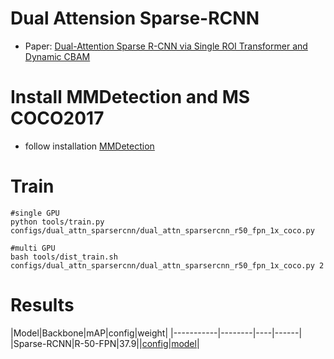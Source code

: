 # Dual Attension Sparse-RCNN

* Paper: [Dual-Attention Sparse R-CNN via Single ROI Transformer and Dynamic CBAM](https://ieeexplore.ieee.org/document/9954801)

# Install MMDetection and MS COCO2017
* follow installation [MMDetection](https://mmdetection.readthedocs.io/en/stable/get_started.html)

# Train
```
#single GPU
python tools/train.py configs/dual_attn_sparsercnn/dual_attn_sparsercnn_r50_fpn_1x_coco.py

#multi GPU
bash tools/dist_train.sh configs/dual_attn_sparsercnn/dual_attn_sparsercnn_r50_fpn_1x_coco.py 2
```

# Results
|Model|Backbone|mAP|config|weight|
|-----------|--------|----|------|
|Sparse-RCNN|R-50-FPN|37.9||[config](https://github.com/open-mmlab/mmdetection/blob/master/configs/sparse_rcnn/sparse_rcnn_r50_fpn_1x_coco.py)|[model](https://download.openmmlab.com/mmdetection/v2.0/sparse_rcnn/sparse_rcnn_r50_fpn_1x_coco/sparse_rcnn_r50_fpn_1x_coco_20201222_214453-dc79b137.pth)|

